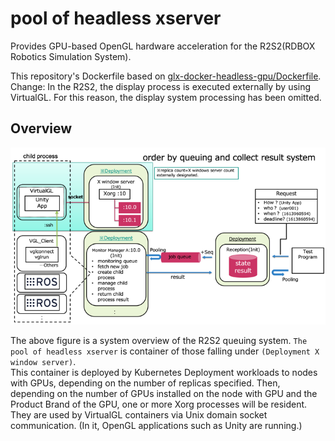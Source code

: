 # pool of headless xserver

Provides GPU-based OpenGL hardware acceleration for the R2S2(RDBOX Robotics Simulation System).  

This repository's Dockerfile based on [glx\-docker\-headless\-gpu/Dockerfile](https://github.com/ryought/glx-docker-headless-gpu/blob/master/Dockerfile).  
Change: In the R2S2, the display process is executed externally by using VirtualGL. For this reason, the display system processing has been omitted.

## Overview

![xserver](https://github.com/rdbox-intec/vgl_client/raw/main/docs/images/r2s2_queueing.png)

The above figure is a system overview of the R2S2 queuing system. `The pool of headless xserver` is container of those falling under `(Deployment X window server)`.  
This container is deployed by Kubernetes Deployment workloads to nodes with GPUs, depending on the number of replicas specified. Then, depending on the number of GPUs installed on the node with GPU and the Product Brand of the GPU, one or more Xorg processes will be resident.
They are used by VirtualGL containers via Unix domain socket communication. (In it, OpenGL applications such as Unity are running.)
